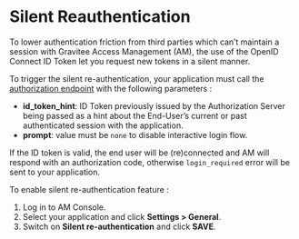 # Silent Reauthentication

To lower authentication friction from third parties which can’t maintain a session with Gravitee Access Management (AM), the use of the OpenID Connect ID Token let you request new tokens in a silent manner.

To trigger the silent re-authentication, your application must call the [authorization endpoint](https://github.com/gravitee-io/gravitee-platform-docs/tree/main/docs/am/4.1/guides/auth-protocols/oauth-2.0) with the following parameters :

* **id\_token\_hint**: ID Token previously issued by the Authorization Server being passed as a hint about the End-User’s current or past authenticated session with the application.
* **prompt**: value must be `none` to disable interactive login flow.

If the ID token is valid, the end user will be (re)connected and AM will respond with an authorization code, otherwise `login_required` error will be sent to your application.

To enable silent re-authentication feature :

1. Log in to AM Console.
2. Select your application and click **Settings > General**.
3. Switch on **Silent re-authentication** and click **SAVE**.
